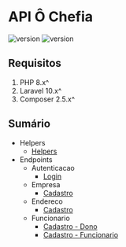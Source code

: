 # API Ô Chefia

![version](https://img.shields.io/badge/DocVersion-0.0.3-informational)
![version](https://img.shields.io/badge/AppVersion-In_Build-informational)

## Requisitos

1. PHP 8.x^
2. Laravel 10.x^
3. Composer 2.5.x^

## Sumário

- Helpers
  - [Helpers](/documentation/helpers/HelperDoc.md)
- Endpoints
  - Autenticacao
    - [Login](/documentation/autenticacao/LoginDoc.md)
  - Empresa
    - [Cadastro](/documentation/empresa/CadastroEmpresaDoc.md)
  - Endereco
    - [Cadastro](/documentation/endereco/CadastroEnderecoDoc.md)
  - Funcionario
    - [Cadastro - Dono](/documentation/funcionario/CadastroFuncionarioDonoDoc.md)
    - [Cadastro - Funcionario](/documentation/funcionario/CadastroFuncionarioDoc.md)
